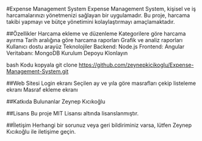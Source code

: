 #Expense Management System
Expense Management System, kişisel ve iş harcamalarınızı yönetmenizi sağlayan bir uygulamadır. Bu proje, harcama takibi yapmayı ve bütçe yönetimini kolaylaştırmayı amaçlamaktadır.

##Özellikler
Harcama ekleme ve düzenleme
Kategorilere göre harcama ayırma
Tarih aralığına göre harcama raporları
Grafik ve analiz raporları
Kullanıcı dostu arayüz
Teknolojiler
Backend: Node.js
Frontend: Angular
Veritabanı: MongoDB
Kurulum
Depoyu Klonlayın

bash
Kodu kopyala
git clone https://github.com/zeynepkicikoglu/Expense-Management-System.git


##Web Sitesi 
Login ekranı
Seçilen ay ve yıla göre masrafları çekip listeleme ekranı
Masraf ekleme ekranı

##Katkıda Bulunanlar
Zeynep Kıcıkoğlu

##Lisans
Bu proje MIT Lisansı altında lisanslanmıştır.

##İletişim
Herhangi bir sorunuz veya geri bildiriminiz varsa, lütfen Zeynep Kıcıkoğlu ile iletişime geçin.
